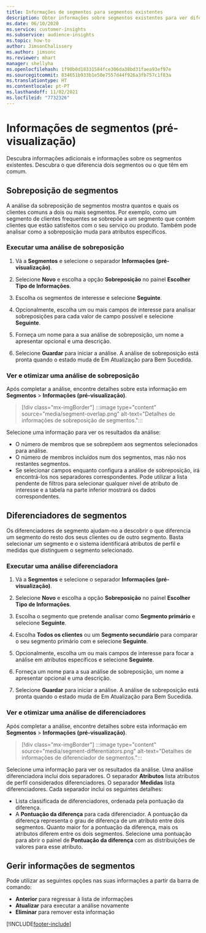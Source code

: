 ```yaml
---
title: Informações de segmentos para segmentos existentes
description: Obter informações sobre segmentos existentes para ver diferenças e pontos em comum.
ms.date: 06/10/2020
ms.service: customer-insights
ms.subservice: audience-insights
ms.topic: how-to
author: JimsonChalissery
ms.author: jimsonc
ms.reviewer: mhart
manager: shellyha
ms.openlocfilehash: 1f90b0d18331584fce306da38bd31faea93ef97e
ms.sourcegitcommit: 834651b933b1e50e7557d44f926a3fb757c1f83a
ms.translationtype: HT
ms.contentlocale: pt-PT
ms.lasthandoff: 11/02/2021
ms.locfileid: "7732326"
---
```

# <a name="segment-insights-preview"></a>Informações de segmentos (pré-visualização)

Descubra informações adicionais e informações sobre os segmentos existentes. Descubra o que diferencia dois segmentos ou o que têm em comum.

## <a name="segment-overlap"></a>Sobreposição de segmentos

A análise da sobreposição de segmentos mostra quantos e quais os clientes comuns a dois ou mais segmentos. Por exemplo, como um segmento de clientes frequentes se sobrepõe a um segmento que contém clientes que estão satisfeitos com o seu serviço ou produto.
Também pode analisar como a sobreposição muda para atributos específicos.

### <a name="run-an-overlap-analysis"></a>Executar uma análise de sobreposição

1. Vá a **Segmentos** e selecione o separador **Informações (pré-visualização)**.

1. Selecione **Novo** e escolha a opção **Sobreposição** no painel **Escolher Tipo de Informações**.

1. Escolha os segmentos de interesse e selecione **Seguinte**.

1. Opcionalmente, escolha um ou mais campos de interesse para analisar sobreposições para cada valor de campo possível e selecione **Seguinte**.

1. Forneça um nome para a sua análise de sobreposição, um nome a apresentar opcional e uma descrição.

1. Selecione **Guardar** para iniciar a análise. A análise de sobreposição está pronta quando o estado muda de Em Atualização para Bem Sucedida.

### <a name="view-and-optimize-an-overlap-analysis"></a>Ver e otimizar uma análise de sobreposição

Após completar a análise, encontre detalhes sobre esta informação em **Segmentos** > **Informações (pré-visualização)**.

> [!div class="mx-imgBorder"]
> :::image type="content" source="media/segment-overlap.png" alt-text="Detalhes de informações de sobreposição de segmentos.":::

Selecione uma informação para ver os resultados da análise:

- O número de membros que se sobrepõem aos segmentos selecionados para análise.
- O número de membros incluídos num dos segmentos, mas não nos restantes segmentos.
- Se selecionar campos enquanto configura a análise de sobreposição, irá encontrá-los nos separadores correspondentes. Pode utilizar a lista pendente de filtros para selecionar qualquer nível de atributo de interesse e a tabela na parte inferior mostrará os dados correspondentes.

## <a name="segment-differentiators"></a>Diferenciadores de segmentos

Os diferenciadores de segmento ajudam-no a descobrir o que diferencia um segmento do resto dos seus clientes ou de outro segmento. Basta selecionar um segmento e o sistema identificará atributos de perfil e medidas que distinguem o segmento selecionado.

### <a name="run-a-differentiator-analysis"></a>Executar uma análise diferenciadora

1. Vá a **Segmentos** e selecione o separador **Informações (pré-visualização)**.

1. Selecione **Novo** e escolha a opção **Sobreposição** no painel **Escolher Tipo de Informações**.

1. Escolha o segmento que pretende analisar como **Segmento primário** e selecione **Seguinte**.

1. Escolha **Todos os clientes** ou um **Segmento secundário** para comparar o seu segmento primário com e selecione **Seguinte**.

1. Opcionalmente, escolha um ou mais campos de interesse para focar a análise em atributos específicos e selecione **Seguinte**.

1. Forneça um nome para a sua análise de sobreposição, um nome a apresentar opcional e uma descrição.

1. Selecione **Guardar** para iniciar a análise. A análise de sobreposição está pronta quando o estado muda de Em Atualização para Bem Sucedida.

### <a name="view-and-optimize-a-differentiators-analysis"></a>Ver e otimizar uma análise de diferenciadores

Após completar a análise, encontre detalhes sobre esta informação em **Segmentos** > **Informações (pré-visualização)**.

> [!div class="mx-imgBorder"]
> :::image type="content" source="media/segment-differentiators.png" alt-text="Detalhes de informações de diferenciador de segmentos.":::

Selecione uma informação para ver os resultados da análise. Uma análise diferenciadora inclui dois separadores. O separador **Atributos** lista atributos de perfil considerados diferenciadores. O separador **Medidas** lista diferenciadores. Cada separador inclui os seguintes detalhes:

- Lista classificada de diferenciadores, ordenada pela pontuação da diferença.
- A **Pontuação da diferença** para cada diferenciador. A pontuação da diferença representa o grau de diferença de um atributo entre dois segmentos. Quanto maior for a pontuação da diferença, mais os atributos diferem entre os dois segmentos. Selecione uma pontuação para abrir o painel de **Pontuação da diferença** com as distribuições de valores para esse atributo.

## <a name="manage-segment-insights"></a>Gerir informações de segmentos

Pode utilizar as seguintes opções nas suas informações a partir da barra de comando:

- **Anterior** para regressar à lista de informações
- **Atualizar** para executar a análise novamente
- **Eliminar** para remover esta informação


[!INCLUDE[footer-include](../includes/footer-banner.md)]
